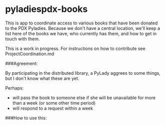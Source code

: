 pyladiespdx-books
=================

This is app to coordinate access to various books that have been donated to the PDX Pyladies. Because we don't have a central location, we'll keep a list here of the books we have, who currently has them, and how to get in touch with them.

This is a work in progress. For instructions on how to contribute see ProjectCoordination.md

###Agreement:

By participating in the distributed library, a PyLady aggrees to some things, but I don't know what these are yet. 

Perhaps:

* will pass the book to someone else if she will be unavailable for more than a week (or some other time period)
* will respond to a request within a week

###How to use this:




